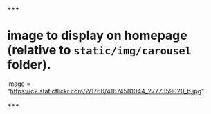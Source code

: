 +++

# image to display on homepage (relative to `static/img/carousel` folder).
image = "https://c2.staticflickr.com/2/1760/41674581044_2777359020_b.jpg"

+++

